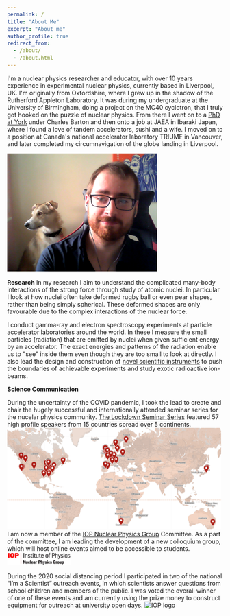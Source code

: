```yaml
---
permalink: /
title: "About Me"
excerpt: "About me"
author_profile: true
redirect_from: 
  - /about/
  - /about.html
---
```


<!--About Me
======-->
I'm a nuclear physics researcher and educator, with over 10 years experience in experimental nuclear physics, currently based in Liverpool, UK. I'm originally from Oxfordshire, where I grew up in the shadow of the Rutherford Appleton Laboratory. It was during my undergraduate at the University of Birmingham, doing a project on the MC40 cyclotron, that I truly got hooked on the puzzle of nuclear physics. From there I went on to a [PhD at York](https://etheses.whiterose.ac.uk/5136/) under Charles Barton and then onto a job at JAEA in Ibaraki Japan, where I found a love of tandem accelerators, sushi and a wife. I moved on to a position at Canada's national accelerator laboratory TRIUMF in Vancouver, and later completed my circumnavigation of the globe landing in Liverpool.

<!-- ![Picture of my dog and I in home office during lockdown](/images/AndDog1.png "Dog and I") -->
<img src="/images/AndDog1.png" alt="Picture of my dog and I in home office during lockdown" width="350"/>

<!--Research 
======-->
**Research**
In my research I aim to understand the complicated many-body interactions of the strong force through study of atomic nuclei.
In particular I look at how nuclei often take deformed rugby ball or even pear shapes, rather than being simply spherical.
These deformed shapes are only favourable due to the complex interactions of the nuclear force.

I conduct gamma-ray and electron spectroscopy experiments at particle accelerator laboratories around the world. In these I measure the small particles (radiation) that are emitted by nuclei when given sufficient energy by an accelerator. The exact energies and patterns of the radiation enable us to "see" inside them even though they are too small to look at directly.
I also lead the design and construction of [novel scientific instruments](https://jsmallcombe.github.io/detectors/) to push the boundaries of achievable experiments and study exotic radioactive ion-beams.


**Science Communication**
<!--Science Communication 
======-->
During the uncertainty of the COVID pandemic, I took the lead to create and chair the hugely successful and inter­nationally attended seminar series for the nucelar physics community. [The Lockdown Seminar Series](http://www.lockdownseminars.co.uk/) featured 57 high­ profile speakers from 15 countries spread over 5 continents.
<img src="/images/LockdownSeminarsMap.png" alt="World map pinpointing international speaker localtions" width="500"/>
I am now a member of the [IOP Nuclear Physics Group](https://www.iop.org/physics-community/special-interest-groups/nuclear-physics-group) Committee. As a part of the committee, I am leading the development of a new colloquium group, which will host online events aimed to be accessible to students.
<img src="/images/iop.jpg" alt="IOP logo" width="150"/>

During the 2020 social distancing period I participated in two of the national “I’m a Scientist” outreach events, in which scientists answer questions from school children and members of the public. I was voted the overall winner of one of these events and am currently using the prize money to construct equipment for outreach at university open days.
<img src="/images/imasci.jpg" alt="IOP logo" width="350"/>


